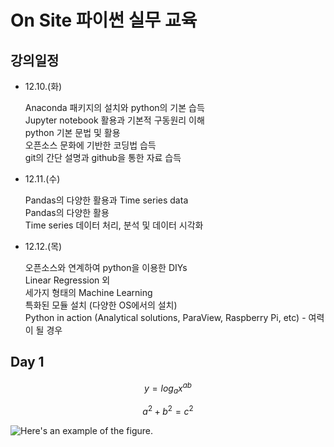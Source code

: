 # On Site 파이썬 실무 교육

## 강의일정

- 12.10.(화)
  
  Anaconda 패키지의 설치와 python의 기본 습득  
  Jupyter notebook 활용과 기본적 구동원리 이해  
  python 기본 문법 및 활용  
  오픈소스 문화에 기반한 코딩법 습득  
  git의 간단 설명과 github을 통한 자료 습득

- 12.11.(수)
  
  Pandas의 다양한 활용과 Time series data  
  Pandas의 다양한 활용  
  Time series 데이터 처리, 분석 및 데이터 시각화

- 12.12.(목)
  
  오픈소스와 연계하여 python을 이용한 DIYs  
  Linear Regression 외  
  세가지 형태의 Machine Learning  
  특화된 모듈 설치 (다양한 OS에서의 설치)  
  Python in action (Analytical solutions, ParaView, Raspberry Pi, etc) - 여력이 될 경우
  
  

## Day 1
$$y=log_a x^{ab}$$

$$a^2+b^2=c^2$$



![Here's an example of the figure.](https://miro.medium.com/proxy/1*YgtCXuRGmPfPg2PogXVCfQ.png)